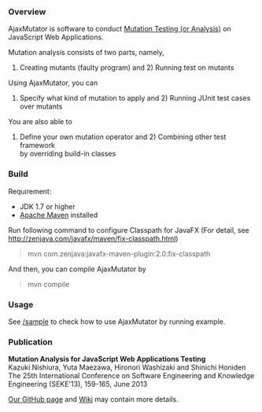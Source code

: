 ### Overview
AjaxMutator is software to conduct [Mutation Testing (or Analysis)](http://en.wikipedia.org/wiki/Mutation_testing)
on JavaScript Web Applications.

Mutation analysis consists of two parts, namely,  
1) Creating mutants (faulty program) and 2) Running test on mutants

Using AjaxMutator, you can  
1) Specify what kind of mutation to apply and 2) Running JUnit test cases over mutants

You are also able to  
1) Define your own mutation operator and 2) Combining other test framework  
by overriding build-in classes

### Build
Requirement:

- JDK 1.7 or higher
- [Apache Maven](http://maven.apache.org/) installed

Run following command to configure Classpath for JavaFX (For detail, see http://zenjava.com/javafx/maven/fix-classpath.html)
> mvn com.zenjava:javafx-maven-plugin:2.0:fix-classpath

And then, you can compile AjaxMutator by
> mvn compile

### Usage
See [/sample](https://github.com/knishiura-lab/AjaxMutator/tree/master/sample) to check how to use
AjaxMutator by running example.

### Publication
**Mutation Analysis for JavaScript Web Applications Testing**  
Kazuki Nishiura, Yuta Maezawa, Hironori Washizaki and Shinichi Honiden  
The 25th International Conference on Software Engineering and Knowledge Engineering (SEKE'13), 159-165, June 2013

[Our GitHub page](http://knishiura-lab.github.io/AjaxMutator/) and
[Wiki](https://github.com/knishiura-lab/AjaxMutator/wiki) may contain more details.
